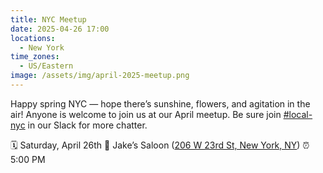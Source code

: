 ```yaml
---
title: NYC Meetup
date: 2025-04-26 17:00
locations:
  - New York
time_zones:
  - US/Eastern
image: /assets/img/april-2025-meetup.png
---
```

Happy spring NYC — hope there’s sunshine, flowers, and agitation in the air! Anyone is welcome to join us at our April meetup. Be sure join [\#local-nyc](https://click.actionnetwork.org/ss/c/u001.SEgofQhSb9pGg8bz5XQG3Uv3bHxjWr7KzC-FtBlbbjDlFkkcXr3r4AUJq7Kg1HjYCsJkWf_3gfVojQBbLy5p-qrheMUHIUedjbDRdds1n86h7vHewEaYPsnz4QD_0XcbdveFSLnEVFP6EC78NqzXheKnfaxgWP3Ui335XQSEo5gRt14vU3mL8n-VIjmNcPSIk4JlnnAfff7hY6NWiRq8vcmHO5qMsmyZuowB0flmgfwNkMiHFJ-8eQRhuvDqDH5D_b2CBCnk_NMPw3Zp25ZrTRmisHSPSE1fLXTA7rkTf4o/4fa/eC7fmhj7RRq0Y8DtTsUHVw/h15/h001.5RF3WlPLurFbY_rwSXgAb3cCPRe2HvmxGGRG6ygqlqY) in our Slack for more chatter.

🗓️ Saturday, April 26th
📍 Jake’s Saloon ([206 W 23rd St, New York, NY](https://click.actionnetwork.org/ss/c/u001.xqm-apKpWqGuZCDDu9wrxbi7D6Pfh6Fdp_n0H5eb_eITPGwhiBrV8yeS9WaL2XEiH0jLzSkefSwxux_3Dk-9GUvpH66TFsAGifUa0aNYM4tJc0mzHYWEAYRYltSHt5CAXx23K69Bbo9_0w4qMgsAPYuwm-scl_1DwGBYLdU-lY3kyr43UEE38889NHEDzig81wxYEgj-azlqKdKg_1bM-8WNdhoKx-aywBYhZkMOorZdbG-NlCIS_HnjlD3hJR2B/4fa/eC7fmhj7RRq0Y8DtTsUHVw/h16/h001.tZ-M47sg-e3d_yrCGJV_h3iCNh29SlWEb7U6vBXVpGQ))
⏰ 5:00 PM

